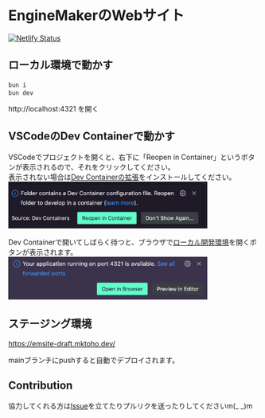 # EngineMakerのWebサイト

[![Netlify Status](https://api.netlify.com/api/v1/badges/9ce34279-1710-42cd-928e-d15e8c2d60b2/deploy-status)](https://app.netlify.com/sites/emsite-draft/deploys)

## ローカル環境で動かす

```
bun i
bun dev
```

http://localhost:4321 を開く

## VSCodeのDev Containerで動かす

VSCodeでプロジェクトを開くと、右下に「Reopen in Container」というボタンが表示されるので、それをクリックしてください。  
表示されない場合は[Dev Containerの拡張](https://marketplace.visualstudio.com/items?itemName=ms-vscode-remote.remote-containers)をインストールしてください。  
<img src="readme/devcontainer.png" alt="Reopen in Container" width="400"/>


Dev Containerで開いてしばらく待つと、ブラウザで[ローカル開発環境](http://localhost:4321)を開くボタンが表示されます。  
<img src="readme/browser-open.png" alt="Reopen in Container" width="400"/>

## ステージング環境

https://emsite-draft.mktoho.dev/

mainブランチにpushすると自動でデプロイされます。

## Contribution

協力してくれる方は[Issue](https://github.com/EngineMaker/enginemaker-website/issues/new)を立てたりプルリクを送ったりしてくださいm(\_ \_)m
